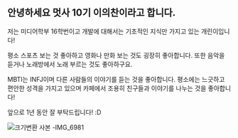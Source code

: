 ## 안녕하세요 멋사 10기 이의찬이라고 합니다.

저는 미디어학부 16학번이고
개발에 대해서는 기초적인 지식만 가지고 있는
개린이입니다!

평소 스포츠 보는 것 좋아하고
영화나 만화 보는 것도 굉장히 좋아합니다.
또한 음악을 듣거나 노래방에서 노래 부르는 것도 좋아하구요.

MBTI는 INFJ이며
다른 사람들의 이야기를 듣는 것을 좋아합니다.
평소에는 느긋하고 편안한 성격을 가지고 있으며
카페에서 조용히 친구들과 이야기를 나누는 것을
좋아합니다!

앞으로 1년 동안 잘 부탁드립니다! :D

![크기변환 사본 -IMG_6981](https://user-images.githubusercontent.com/91827518/158009823-710f87ac-702e-456c-b862-c512f4f29884.jpg)



